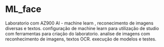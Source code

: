 # ML_face
Laboratorio com AZ900  AI - machine learn , reconecimento de imagens diversas e textos.
configuração de machine learn para utilização de studio com ferramentas para criação do laboratorio.
analise de imagens com reconhecimento de imagens, textos OCR.
execução de modelos e testes.
